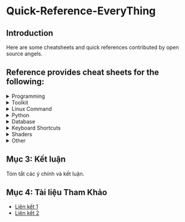 # Quick-Reference-EveryThing

## Introduction
Here are some cheatsheets and quick references contributed by open source angels.

## Reference provides cheat sheets for the following:
<details>
<summary>Programming</summary>

- [Perl](main.md): The perl quick reference cheat sheet that aims at providing help on writing basic syntax and methods.
- [Kubernetes](main.md): This page contains a list of commonly used kubectl commands and flags.
- [ES6](main.md): A quick reference cheat sheet of what's new in JavaScript for ES2015, ES2016, ES2017, ES2018 and beyond
- [MATLAB](main.md): This quick reference cheat sheet provides an example introduction to using the MATLAB scientific computing language to get started quickly
- [C](main.md): C quick reference cheat sheet that provides basic syntax and methods.
- [INI](main.md): This is a quick reference cheat sheet for understanding and writing INI-format configuration files.
- [LaTeX](main.md): This cheat sheet summarizes a reference list of LaTeX commonly used display math notation and some application examples of KaTeX.
- [Rust](main.md): The Rust quick reference cheat sheet that aims at providing help on writing basic syntax and methods.
- [C#](main.md): C# quick reference cheat sheet that provides basic syntax and methods.
- [Laravel](main.md): Laravel is an expressive and progressive web application framework for PHP. This cheat sheet provides a reference for common commands and features for Laravel 8.
- [Dart](main.md): A Dart cheat sheet with the most important concepts, functions, methods, and more. A complete quick reference for beginners.
- [JSON](main.md): This is a quick reference cheat sheet for understanding and writing JSON format configuration files.
- [Hook](main.md): The Hook cheat sheet is a one-page reference sheet for the Hook programming language.
- [HTML](main.md): This HTML quick reference cheat sheet lists the common HTML and HTML5 tags in readable layout.
- [GraphQL](main.md): This quick reference cheat sheet provides a brief overview of GraphQL.
- [C++](main.md): C++ quick reference cheat sheet that provides basic syntax and methods.
- [Java](main.md): This cheat sheet is a crash course for Java beginners and help review the basic syntax of the Java language.
- [PHP](main.md): This PHP cheat sheet provides a reference for quickly looking up the correct syntax for the code you use most frequently.
- [Docker](main.md): This is a quick reference cheat sheet for Docker. And you can find the most common Docker commands here.
- [TOML](main.md): This is a quick reference cheat sheet to the TOML format configuration file syntax.
- [YAML](main.md): This is a quick reference cheat sheet for understanding and writing YAML format configuration files.
- [CSS](main.md) 3: This is a quick reference cheat sheet for CSS goodness, listing selector syntax, properties, units and other useful bits of information.
- [jQuery](main.md): This jQuery cheat sheet is a great reference for both beginners and experienced developers.
- [JavaScript](main.md): A JavaScript cheat sheet with the most important concepts, functions, methods, and more. A complete quick reference for beginners.
- [Python](main.md): The Python cheat sheet is a one-page reference sheet for the Python 3 programming language.
- [Sass](main.md): This is a quick reference cheat sheet that lists the most useful features of SASS.
- [Go](main.md): This cheat sheet provided basic syntax and methods to help you using Go.
- [Markdown](main.md): This is a quick reference cheat sheet to the Markdown syntax.
- [Bash](main.md): This is a quick reference cheat sheet to getting started with Linux bash shell scripting.

</details>
<details>
<summary>Toolkit</summary>

- [ChatGPT](main.md): This cheat sheet lists out prompts and tips from all over the world on how to use ChatGPT effectively
- [VSCode](main.md): This VSCode (Visual Studio Code) quick reference cheat sheet shows its keyboard shortcuts and commands.
- [Mitmproxy](main.md): Mitmproxy is a free and open source interactive HTTPS proxy. This is a quick reference cheat sheet to the Mitmproxy.
- [XPath](main.md): This is an XPath selectors cheat sheet, which lists commonly used XPath positioning methods and CSS selectors
- [Emacs](main.md): Emacs is the extensible, customizable, self-documenting real time display text editor. This reference was made for Emacs 27.
- [Emmet](main.md): Emmet is a web-developer’s toolkit for boosting HTML & CSS code writing, which allows you to write large HTML code blocks at speed of light using well-known CSS selectors.
- [RegEX](main.md): A quick reference for regular expressions (regex), including symbols, ranges, grouping, assertions and some sample patterns to get you started.
- [Vim](main.md): A useful collection of Vim 8.2 quick reference cheat sheets to help you learn vim editor faster.
	
</details>
<details>
<summary>Linux Command</summary>

- [Curl](main.md): This Curl cheat sheet contains commands and examples of some common Curl tricks.
- [PM2](main.md): [PM2] is a daemon process manager that will help you manage and keep your application online. Getting started with PM2 is straightforward, it is offered as a simple and intuitive CLI.
- [Chmod](main.md): This quick reference cheat sheet provides a brief overview of file permissions, and the operation of the chmod command
- [Tmux](main.md): The tmux cheat sheet quick reference of most commonly used shortcuts and commands
- [Lsof](main.md): This quick reference cheat sheet provides various for using lsof command.
- [SSH](main.md): This quick reference cheat sheet provides various for using SSH.
- [Netstat](main.md): This quick reference cheat sheet provides various for using netstat command.
- [Screen](main.md): This is a quick reference guide cheat sheet for the screen command.
- [Awk](main.md): This is a one page quick reference cheat sheet to the GNU awk, which covers commonly used awk expressions and commands.
- [Find](main.md): This is a quick reference list of cheat sheet for Linux find command, contains common options and examples.
- [Sed](main.md): Sed is a stream editor, this sed cheat sheet contains sed commands and some common sed tricks.
- [Cron](main.md): Cron is most suitable for scheduling repetitive tasks. Scheduling one-time tasks can be accomplished using the associated at utility.
- [Git](main.md): This cheat sheet summarizes commonly used Git command line instructions for quick reference.
- [Grep](main.md): This cheat sheet is intended to be a quick reminder for the main concepts involved in using the command line program grep and assumes you already understand its usage.
- [Netcat](main.md): This cheat sheet provides various for using netcat on both Linux and Unix.
- [Taskset](main.md): This quick reference cheat sheet for tasket command.

</details>
<details>
<summary>Python</summary>

</details>
<details>
<summary>Database</summary>

</details>
<details>
<summary>Keyboard Shortcuts</summary>

</details>
<details>
<summary>Shaders</summary>

</details>
<details>
<summary>Other</summary>

</details>

## Mục 3: Kết luận
Tóm tắt các ý chính và kết luận.

## Mục 4: Tài liệu Tham Khảo
- [Liên kết 1](https://example.com)
- [Liên kết 2](https://example.com)
